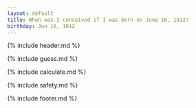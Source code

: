 ```yaml
---
layout: default
title: When was I conceived if I was born on June 16, 1912?
birthday: Jun 16, 1912
---
```


{% include header.md %}

{% include guess.md %}

{% include calculate.md %}

{% include safety.md %}

{% include footer.md %}



